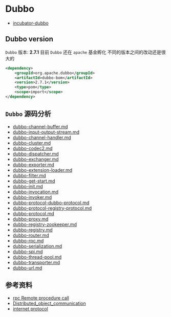 # Dubbo

- [incubator-dubbo](https://github.com/apache/incubator-dubbo)

## Dubbo version

`Dubbo` 版本: **2.7.1** 目前 `Dubbo` 还在 `apache` 基金孵化 不同的版本之间的改动还是很大的

```xml
<dependency>
    <groupId>org.apache.dubbo</groupId>
    <artifactId>dubbo-bom</artifactId>
    <version>2.7.1</version>
    <type>pom</type>
    <scope>import</scope>
</dependency>
```

## `Dubbo` 源码分析

- [dubbo-channel-buffer.md](dubbo-channel-buffer.md)
- [dubbo-input-output-stream.md](dubbo-input-output-stream.md)
- [dubbo-channel-handler.md](dubbo-channel-handler.md)
- [dubbo-cluster.md](dubbo-cluster.md)
- [dubbo-codec2.md](dubbo-codec2.md)
- [dubbo-dispatcher.md](dubbo-dispatcher.md)
- [dubbo-exchanger.md](dubbo-exchanger.md)
- [dubbo-exporter.md](dubbo-exporter.md)
- [dubbo-extension-loader.md](dubbo-extension-loader.md)
- [dubbo-filter.md](dubbo-filter.md)
- [dubbo-get-start.md](dubbo-get-start.md)
- [dubbo-init.md](dubbo-init.md)
- [dubbo-invocation.md](dubbo-invocation.md)
- [dubbo-invoker.md](dubbo-invoker.md)
- [dubbo-protocol-dubbo-protocol.md](dubbo-protocol-dubbo-protocol.md)
- [dubbo-protocol-registry-protocol.md](dubbo-protocol-registry-protocol.md)
- [dubbo-protocol.md](dubbo-protocol.md)
- [dubbo-proxy.md](dubbo-proxy.md)
- [dubbo-registry-zookeeper.md](dubbo-registry-zookeeper.md)
- [dubbo-registry.md](dubbo-registry.md)
- [dubbo-router.md](dubbo-router.md)
- [dubbo-rpc.md](dubbo-rpc.md)
- [dubbo-serialization.md](dubbo-serialization.md)
- [dubbo-spi.md](dubbo-spi.md)
- [dubbo-thread-pool.md](dubbo-thread-pool.md)
- [dubbo-transporter.md](dubbo-transporter.md)
- [dubbo-url.md](dubbo-url.md)

## 参考资料

- [rpc Remote procedure call](https://en.wikipedia.org/wiki/Remote_procedure_call)
- [Distributed_object_communication](https://en.wikipedia.org/wiki/Distributed_object_communication)
- [internet protocol](http://www.ruanyifeng.com/blog/2012/05/internet_protocol_suite_part_i.html)

